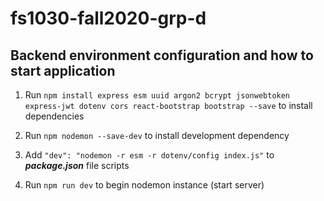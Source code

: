 # fs1030-fall2020-grp-d

## Backend environment configuration and how to start application ## 

1.  Run `npm install express esm uuid argon2 bcrypt jsonwebtoken express-jwt dotenv cors react-bootstrap bootstrap --save` to install dependencies

2.  Run `npm nodemon --save-dev` to install development dependency

3.  Add `"dev": "nodemon -r esm -r dotenv/config index.js"` to ***package.json*** file scripts
   
4.  Run `npm run dev` to begin nodemon instance (start server)
